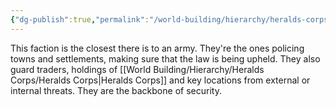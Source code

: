 ```yaml
---
{"dg-publish":true,"permalink":"/world-building/hierarchy/heralds-corps/factions/mercenaries/sentinel-guardians/"}
---
```


This faction is the closest there is to an army. They're the ones policing towns and settlements, making sure that the law is being upheld. They also guard traders, holdings of [[World Building/Hierarchy/Heralds Corps/Heralds Corps\|Heralds Corps]] and key locations from external or internal threats. They are the backbone of security.